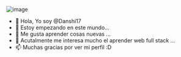 ![image](https://github.com/Danshi17/Danshi17/assets/126300058/a2ba15b2-f1ca-48d3-baad-175f1c288bc0)



- 👋 Hola, Yo soy @Danshi17
- 👀 Estoy empezando en este mundo...
- 🌱 Me gusta aprender cosas nuevas ...
- 💞️ Acutalmente me interesa mucho el aprender web full stack ...
- 📫 Muchas gracias por ver mi perfil :D
